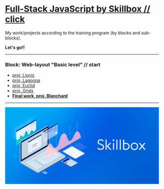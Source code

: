 # [Full-Stack JavaScript by Skillbox // click](https://go.redav.online/27b5ac6222df4e81)

My work/projects according to the training program (by blocks and sub-blocks).

**Let's go!!**

---

### Block: Web-layout "Basic level" // start

- [proj. Lionic](https://github.com/S2kDev/FullStack_JavaScript_by_SkillBox/tree/development/Core_Courses/2_Web_Layout_Basic_Level/18_Animation/18_5_Ready-made_solutions/)
- [proj. Lagoona](https://github.com/S2kDev/FullStack_JavaScript_by_SkillBox/tree/development/Core_Courses/2_Web_Layout_Basic_Level/11_Advanced_CSS_Part_2/11_11_Practical_Work_%2311_Advanced_CSS/)
- [proj. Euclid](https://github.com/S2kDev/FullStack_JavaScript_by_SkillBox/tree/development/Core_Courses/2_Web_Layout_Basic_Level/16_Cross_Browser/16_7_Practical_Work_%2316_Cross_Browser/)
- [proj. Grids](https://github.com/S2kDev/FullStack_JavaScript_by_SkillBox/tree/development/Core_Courses/2_Web_Layout_Basic_Level/17_Grids/17_7_Practical_Work_%2317_Grids_v2/)
- [**Final work, proj. Blanchard**](https://github.com/S2kDev/FullStack_JavaScript_by_SkillBox/tree/development/Core_Courses/2_Web_Layout_Basic_Level/20_Final_work/)

---

![Skillbox](Core_Courses/My_Ex/Images/skillbox.png)
